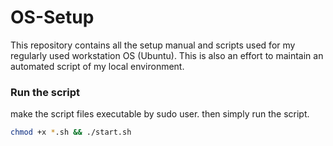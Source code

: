 # OS-Setup
This repository contains all the setup manual and scripts used for my regularly used workstation OS (Ubuntu). This is also an effort to maintain an automated script of my local environment.

### Run the script
make the script files executable by sudo user. then simply run the script.

```bash
chmod +x *.sh && ./start.sh
```

